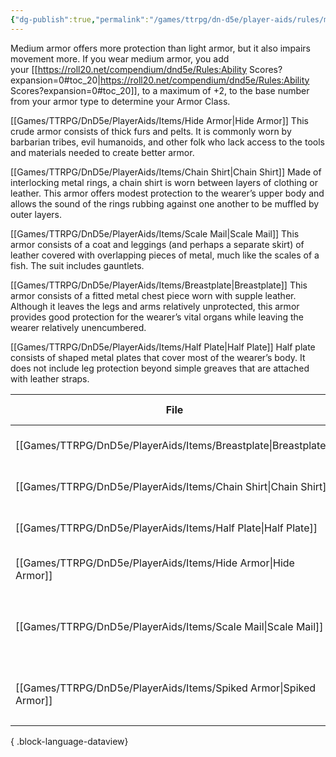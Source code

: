 ```yaml
---
{"dg-publish":true,"permalink":"/games/ttrpg/dn-d5e/player-aids/rules/medium-armor/","tags":["TTRPG/DND/5e"]}
---
```



Medium armor offers more protection than light armor, but it also impairs movement more. If you wear medium armor, you add your [[https://roll20.net/compendium/dnd5e/Rules:Ability Scores?expansion=0#toc_20\|https://roll20.net/compendium/dnd5e/Rules:Ability Scores?expansion=0#toc_20]], to a maximum of +2, to the base number from your armor type to determine your Armor Class.  
  
[[Games/TTRPG/DnD5e/PlayerAids/Items/Hide Armor\|Hide Armor]] This crude armor consists of thick furs and pelts. It is commonly worn by barbarian tribes, evil humanoids, and other folk who lack access to the tools and materials needed to create better armor.  
  
[[Games/TTRPG/DnD5e/PlayerAids/Items/Chain Shirt\|Chain Shirt]] Made of interlocking metal rings, a chain shirt is worn between layers of clothing or leather. This armor offers modest protection to the wearer’s upper body and allows the sound of the rings rubbing against one another to be muffled by outer layers.  
  
[[Games/TTRPG/DnD5e/PlayerAids/Items/Scale Mail\|Scale Mail]] This armor consists of a coat and leggings (and perhaps a separate skirt) of leather covered with overlapping pieces of metal, much like the scales of a fish. The suit includes gauntlets.  
  
[[Games/TTRPG/DnD5e/PlayerAids/Items/Breastplate\|Breastplate]] This armor consists of a fitted metal chest piece worn with supple leather. Although it leaves the legs and arms relatively unprotected, this armor provides good protection for the wearer’s vital organs while leaving the wearer relatively unencumbered.  
  
[[Games/TTRPG/DnD5e/PlayerAids/Items/Half Plate\|Half Plate]] Half plate consists of shaped metal plates that cover most of the wearer’s body. It does not include leg protection beyond simple greaves that are attached with leather straps.

| File                                                                 | Item Rarity | Armor Class                                 |
| -------------------------------------------------------------------- | ----------- | ------------------------------------------- |
| [[Games/TTRPG/DnD5e/PlayerAids/Items/Breastplate\|Breastplate]]   | Standard    | 14 + Dex modifier (max 2)                   |
| [[Games/TTRPG/DnD5e/PlayerAids/Items/Chain Shirt\|Chain Shirt]]   | Standard    | 13 + dex modifier (max 2)                   |
| [[Games/TTRPG/DnD5e/PlayerAids/Items/Half Plate\|Half Plate]]     | Standard    | 15 +  dex modifier (max 2)                  |
| [[Games/TTRPG/DnD5e/PlayerAids/Items/Hide Armor\|Hide Armor]]     | Standard    | 12 + dex modifier (max 2)                   |
| [[Games/TTRPG/DnD5e/PlayerAids/Items/Scale Mail\|Scale Mail]]     | Standard    | <ul><li>14 + Dex modifier (max 2)</li></ul> |
| [[Games/TTRPG/DnD5e/PlayerAids/Items/Spiked Armor\|Spiked Armor]] | Rare        | <ul><li>14 + dex modifier</li></ul>         |

{ .block-language-dataview}
